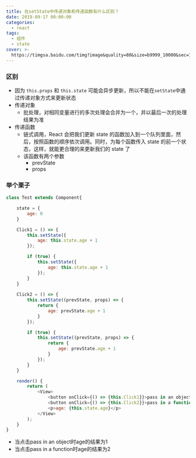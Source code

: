 ```yaml
---
title: 在setState中传递对象和传递函数有什么区别？
date: 2019-09-17 00:00:00
categories:
  - react
tags:
  - 组件
  - state
cover: >-
  https://timgsa.baidu.com/timg?image&quality=80&size=b9999_10000&sec=1570615514153&di=6f99e51380c6212468e4565b6321a633&imgtype=0&src=http%3A%2F%2Fpic4.zhimg.com%2Fv2-38bdac71902e51febd1ab576a32c0616_1200x500.jpg
---
```


### 区别

- 因为 `this.props` 和 `this.state` 可能会异步更新，所以不能在`setState`中通过传递对象方式来更新状态
- 传递对象
    - 批处理，对相同变量进行的多次处理会合并为一个，并以最后一次的处理结果为准
- 传递函数
    - 链式调用，React 会把我们更新 state 的函数加入到一个队列里面，然后，按照函数的顺序依次调用。同时，为每个函数传入 state 的前一个状态，这样，就能更合理的来更新我们的 state 了
    - 该函数有两个参数
        - prevState
        - props

### 举个栗子

```javascript
class Test extends Component{

    state = {
        age: 0
    }

    Click1 = () => {
        this.setState({
            age: this.state.age + 1
        });

        if (true) {
            this.setState({
                age: this.state.age + 1
            });
        }
    }
    
    Click2 = () => {
        this.setState((prevState, props) => {
            return {
                age: prevState.age + 1
            }
        });

        if (true) {
            this.setState((prevState, props) => {
                return {
                    age: prevState.age + 1
                }
            });
        }
    }

    render() {
        return (
            <View>
                <button onClick={() => {this.Click1}}>pass in an object</button>
                <button onClick={() => {this.Click2}}>pass in a function</button>
                <p>age: {this.state.age}</p>
            </View>
        );
    }
}
```
- 当点击pass in an object时age的结果为1
- 当点击pass in a function时age的结果为2